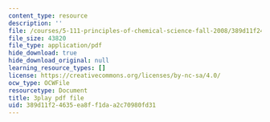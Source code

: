 ```yaml
---
content_type: resource
description: ''
file: /courses/5-111-principles-of-chemical-science-fall-2008/389d11f24635ea8ff1daa2c70980fd31_C_Kg0EMPEJ8.pdf
file_size: 43820
file_type: application/pdf
hide_download: true
hide_download_original: null
learning_resource_types: []
license: https://creativecommons.org/licenses/by-nc-sa/4.0/
ocw_type: OCWFile
resourcetype: Document
title: 3play pdf file
uid: 389d11f2-4635-ea8f-f1da-a2c70980fd31
---
```

